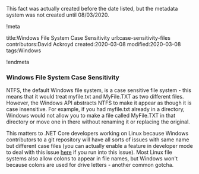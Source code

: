 This fact was actually created before the date listed, but the metadata system was not created until 08/03/2020.

!meta

title:Windows File System Case Sensitivity
url:case-sensitivity-files
contributors:David Ackroyd
created:2020-03-08
modified:2020-03-08
tags:Windows

!endmeta


### Windows File System Case Sensitivity

NTFS, the default Windows file system, is a case sensitive file system - this means that it would treat myfile.txt and MyFile.TXT as two different files. However, the Windows API abstracts NTFS to make it appear as though it is case insensitive. For example, if you had myfile.txt already in a directory, Windows would not allow you to make a file called MyFile.TXT in that directory or move one in there without renaming it or replacing the original.

This matters to .NET Core developers working on Linux because Windows contributors to a git repository will have all sorts of issues with same name but different case files (you can actually enable a feature in developer mode to deal with this issue [here](https://www.howtogeek.com/354220/how-to-enable-case-sensitive-folders-on-windows-10/) if you run into this issue). Most Linux file systems also allow colons to appear in file names, but Windows won't because colons are used for drive letters - another common gotcha.
